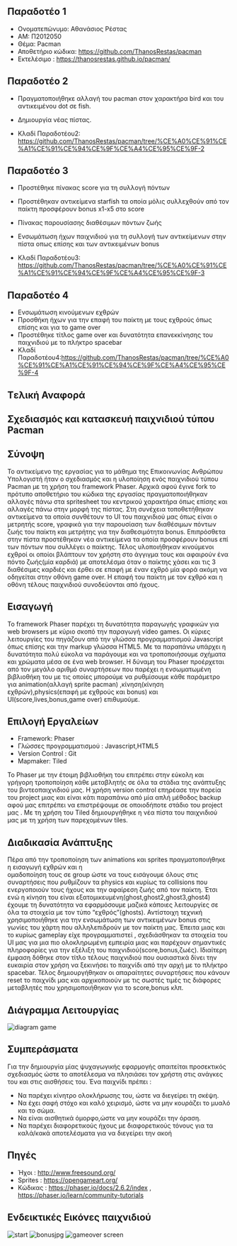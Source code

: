 Παραδοτέο 1
-----------
* Ονοματεπώνυμο: Αθανάσιος Ρέστας
* ΑΜ: Π2012050
* Θέμα: Pacman
* Αποθετήριο κώδικα: https://github.com/ThanosRestas/pacman
* Εκτελέσιμο : https://thanosrestas.github.io/pacman/

Παραδοτέο 2
-----------
 * Πραγματοποιήθηκε αλλαγή του pacman στον χαρακτήρα bird και του αντικειμένου dot σε fish.
 
 * Δημιουργία νέας πίστας. 
 
 * Κλαδί Παραδοτέου2: https://github.com/ThanosRestas/pacman/tree/%CE%A0%CE%91%CE%A1%CE%91%CE%94%CE%9F%CE%A4%CE%95%CE%9F-2   

 
Παραδοτέο 3
------------

 * Προστέθηκε πίνακας score για τη συλλογή πόντων
 
 * Προστέθηκαν αντικείμενα starfish τα οποία μόλις συλλεχθούν από τον παίκτη προσφέρουν bonus x1-x5 στο score
 
 * Πίνακας παρουσίασης διαθέσιμων πόντων ζωής
 
 * Ενσωμάτωση ήχων παιχνιδιού για τη συλλογή των αντικείμενων στην πίστα οπως επίσης και των αντικειμένων bonus
 
 *  Κλαδί Παραδοτέου3: https://github.com/ThanosRestas/pacman/tree/%CE%A0%CE%91%CE%A1%CE%91%CE%94%CE%9F%CE%A4%CE%95%CE%9F-3
  
Παραδοτέο 4
------------
* Eνσωμάτωση κινούμενων εχθρών
* Προσθήκη ήχων για την επαφή του παίκτη με τους εχθρούς όπως επίσης και για το game over
* Προστέθηκε τίτλος game over και δυνατότητα επανεκκίνησης του παιχνιδιού με το πλήκτρο spacebar
* Κλαδί Παραδοτέου4:https://github.com/ThanosRestas/pacman/tree/%CE%A0%CE%91%CE%A1%CE%91%CE%94%CE%9F%CE%A4%CE%95%CE%9F-4


Tελική Αναφορά
--------------


Σχεδιασμός και κατασκευή παιχνιδιού τύπου Pacman
------------------------------------------------

Σύνοψη
--------

Το αντικείμενο της εργασίας για το μάθημα της Επικοινωνίας Ανθρώπου Υπολογιστή ήταν ο σχεδιασμός και η υλοποίηση ενός παιχνιδιού τύπου Pacman με τη χρήση τoυ framework Phaser. Aρχικά αφού έγινε fork το πρότυπο αποθετήριο του κώδικα της εργασίας πραγματοποιήθηκαν αλλαγές πάνω στα spritesheet του κεντρικού χαρακτήρα όπως επίσης και αλλαγές πάνω στην μορφή της πίστας. Στη συνέχεια τοποθετήθηκαν αντικείμενα τα οποία συνθέτουν τo UI του παιχνιδιού μας όπως είναι ο μετρητής score, γραφικά για την παρουσίαση των διαθέσιμων πόντων ζωής του παίκτη και μετρήτης για την διαθεσιμότητα bonus. Επιπρόσθετα στην πίστα προστέθηκαν νέα αντικείμενα τα οποία προσφέρουν bonus επί των πόντων που συλλέγει ο παίκτης. Τέλος υλοποιήθηκαν κινούμενοι εχθροί οι οποίοι βλάπτουν τον χρήστη στο άγγιγμα τους και αφαιρούν ένα πόντο ζωής(μία καρδιά) με αποτελέσμα όταν ο παίκτης χάσει και τις 3 διαθέσιμες καρδιές και έρθει σε επαφή με έναν εχθρό μία φορά ακόμη να οδηγείται στην οθόνη game over. Η επαφή του παίκτη με τον εχθρό και η οθόνη τέλους παιχνιδιού συνοδεύονται από ήχους. 



Εισαγωγή
-----------

Το framework Phaser παρέχει τη δυνατότητα παραγωγής γραφικών για web browsers με κύριο σκοπό την παραγωγή video games. Οι κύριες λειτουργίες του πηγάζουν από την γλώσσα προγραμματισμού Javascript όπως επίσης και την markup γλώσσα HTML5. Mε τα παραπάνω υπάρχει η δυνατότητα πολύ εύκολα να παράγουμε και να τροποποιήσουμε σχήματα και χρώματα μέσα σε ένα web browser. Η δύναμη του Phaser προέρχεται από τον μεγάλο αριθμό συναρτήσεων που παρέχει η ενσωματωμένη βιβλιοθήκη του με τις οποίες μπορούμε να ρυθμίσουμε κάθε παράμετρο για animation(αλλαγή sprite pacman) ,κίνηση(κίνηση εχθρών),physics(επαφή με εχθρούς και bonus) και UI(score,lives,bonus,game over) επιθυμούμε.

Eπιλογή Εργαλείων
------------------
* Framework: Phaser
* Γλώσσες προγραμματισμού : Javascript,HTML5
* Version Control : Git
* Mapmaker: Τiled

To Phaser με την έτοιμη βιβλιοθήκη του επιτρέπει στην εύκολη και γρήγορη τροποποίηση κάθε μεταβλητής σε όλα τα στάδια της ανάπτυξης του βιντεοπαιχνιδιού μας. Η χρήση version control επηρέασε την πορεία του project μιας και είναι κάτι παραπάνω από μία απλή μέθοδος backup αφού μας επιτρέπει να επιστρέψουμε σε οποιοδήποτε στάδιο του project μας . Με τη χρήση του Tiled δημιουργήθηκε η νέα πίστα του παιχνιδιού μας με τη χρήση των παρεχομένων tiles.

Διαδικασία Ανάπτυξης
----------------------
Πέρα από την τροποποίηση των animations και sprites πραγματοποιήθηκε η εισαγωγή εχθρών και η  
ομαδοποίηση τους  σε group ώστε να τους εισάγουμε όλους στις συναρτήσεις που ρυθμίζουν τα physics και κυρίως τα collisions που ενεργοποιούν τους ήχους και την αφαίρεση ζωής από τον παίκτη. Έτσι ενώ η κίνηση του είναι εξατομικευμένη(ghost,ghost2,ghost3,ghost4) έχουμε τη δυνατότητα να εφαρμόσουμε μαζικά κάποιες λειτουργίες σε όλα τα στοιχεία με τον τύπο “εχθρός”(ghosts). Αντίστοιχη τεχνική χρησιμοποιήθηκε για την ενσωμάτωση των αντικειμένων bonus στις γωνίες του χάρτη που αλληλεπιδρούν με τον παίκτη μας. Έπειτα μιας και το κυρίως gameplay είχε προγραμματιστεί , σχεδιάσθηκαν τα στοιχεία του UI μας για μια πιο ολοκληρωμένη εμπειρία μιας και παρέχουν σημαντικές πληροφορίες για την εξέλιξη του παιχνιδιού(score,bonus,ζωές). Ιδιαίτερη έμφαση δόθηκε στον τίτλο τέλους παιχνιδιού που ουσιαστικά δίνει την ευκαιρία στον χρήση να ξεκινήσει το παιχνίδι από την αρχή με το πλήκτρο spacebar. Τέλος δημιουργήθηκαν οι απαραίτητες συναρτήσεις που κάνουν reset το παιχνίδι μας και αρχικοποιούν με τις σωστές τιμές τις διάφορες μεταβλητές που χρησιμοποιήθηκαν για το score,bonus κλπ.

Διάγραμμα Λειτουργίας
------------------------

![diagram game](https://cloud.githubusercontent.com/assets/5999342/26808332/92197902-4a64-11e7-99a1-2b4b9e98c8c4.JPG)

Συμπεράσματα
-------------------
Για την δημιουργία μίας ψυχαγωγικής εφαρμογής απαιτείται προσεκτικός σχεδιασμός ώστε το αποτέλεσμα να πλησιάσει τον χρήστη στις ανάγκες του και στις αισθήσεις του. Ένα παιχνίδι πρέπει :
* Να παρέχει κίνητρο ολοκλήρωσης του, ώστε να διεγείρει τη σκέψη.
* Να έχει σαφή στόχο και καλό χειρισμό, ώστε να μην κουράζει το μυαλό και το σώμα.
* Να είναι αισθητικά όμορφο,ώστε να  μην κουράζει την όραση.
* Να παρέχει διαφορετικούς ήχους με διαφορετικούς τόνους για τα καλά/κακά αποτελέσματα για να διεγείρει την ακοή

Πηγές
------------
* Ήχοι : http://www.freesound.org/
* Sprites : https://opengameart.org/
* Κώδικας : https://phaser.io/docs/2.6.2/index , https://phaser.io/learn/community-tutorials

Eνδεικτικές Εικόνες παιχνιδιού
---------------------------------

![start](https://cloud.githubusercontent.com/assets/5999342/26808222/057dfdf6-4a64-11e7-86d3-59710fbac409.JPG)
![bonusjpg](https://cloud.githubusercontent.com/assets/5999342/26808291/66536242-4a64-11e7-9953-ae8e38b99982.JPG)
![gameover screen](https://cloud.githubusercontent.com/assets/5999342/26808307/6e63483a-4a64-11e7-8639-7e9759e987c8.JPG)

